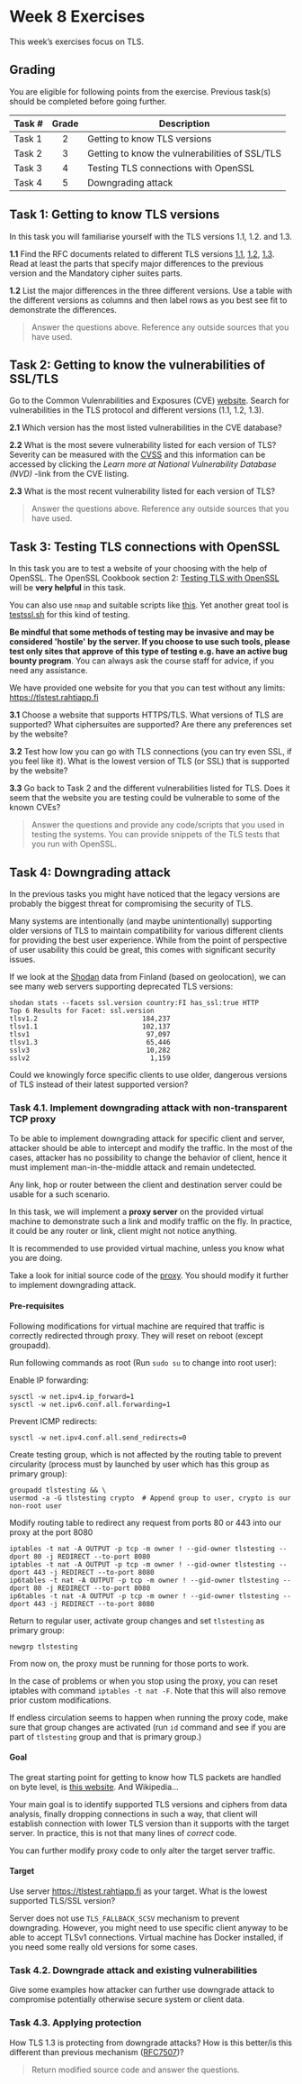 # Week 8 Exercises

This week’s exercises focus on TLS.

## Grading

You are eligible for following points from the exercise. Previous task(s) should be completed before going further.

Task #|Grade|Description|
-----|:---:|-----------|
Task 1 | 2 | Getting to know TLS versions
Task 2 | 3 | Getting to know the vulnerabilities of SSL/TLS
Task 3 | 4 | Testing TLS connections with OpenSSL
Task 4 | 5 | Downgrading attack

## Task 1: Getting to know TLS versions ##

In this task you will familiarise yourself with the TLS versions 1.1, 1.2. and 1.3.

**1.1** Find the RFC documents related to different TLS versions [1.1](https://tools.ietf.org/html/rfc4346), [1.2](https://tools.ietf.org/html/rfc5246), [1.3](https://tools.ietf.org/html/rfc8446). Read at least the parts that specify major differences to the previous version and the Mandatory cipher suites parts.

**1.2** List the major differences in the three different versions. Use a table with the different versions as columns and then label rows as you best see fit to demonstrate the differences.

> Answer the questions above. Reference any outside sources that you have used.

## Task 2: Getting to know the vulnerabilities of SSL/TLS ##

Go to the Common Vulenrabilities and Exposures (CVE) [website](https://cve.mitre.org/). Search for vulnerabilities in the TLS protocol and different versions (1.1, 1.2, 1.3).

**2.1** Which version has the most listed vulnerabilities in the CVE database?

**2.2** What is the most severe vulnerability listed for each version of TLS? Severity can be measured with the [CVSS](https://nvd.nist.gov/vuln-metrics/cvss) and this information can be accessed by clicking the *Learn more at National Vulnerability Database (NVD)* -link from the CVE listing.

**2.3** What is the most recent vulnerability listed for each version of TLS?

> Answer the questions above. Reference any outside sources that you have used.

## Task 3: Testing TLS connections with OpenSSL ##

In this task you are to test a website of your choosing with the help of OpenSSL. The OpenSSL Cookbook section 2: [Testing TLS with OpenSSL](https://www.feistyduck.com/library/openssl-cookbook/online/ch-testing-with-openssl.html) will be **very helpful** in this task. 

You can also use `nmap` and suitable scripts like [this](https://nmap.org/nsedoc/scripts/ssl-enum-ciphers.html). Yet another great tool is [testssl.sh](https://github.com/drwetter/testssl.sh) for this kind of testing.

**Be mindful that some methods of testing may be invasive and may be considered 'hostile' by the server. If you choose to use such tools, please test only sites that approve of this type of testing e.g. have an active bug bounty program**. You can always ask the course staff for advice, if you need any assistance.

We have provided one website for you that you can test without any limits: https://tlstest.rahtiapp.fi

**3.1** Choose a website that supports HTTPS/TLS. What versions of TLS are supported? What ciphersuites are supported? Are there any preferences set by the website?

**3.2** Test how low you can go with TLS connections (you can try even SSL, if you feel like it). What is the lowest version of TLS (or SSL) that is supported by the website?

**3.3** Go back to Task 2 and the different vulnerabilities listed for TLS. Does it seem that the website you are testing could be vulnerable to some of the known CVEs?

> Answer the questions and provide any code/scripts that you used in testing the systems. You can provide snippets of the TLS tests that you run with OpenSSL.


## Task 4: Downgrading attack ##

In the previous tasks you might have noticed that the legacy versions are probably the biggest threat for compromising the security of TLS.

Many systems are intentionally (and maybe unintentionally) supporting older versions of TLS to maintain compatibility for various different clients for providing the best user experience. While from the point of perspective of user usability this could be great, this comes with significant security issues.

If we look at the [Shodan](https://www.shodan.io/) data from Finland (based on geolocation), we can see many web servers supporting deprecated TLS versions:

```console
shodan stats --facets ssl.version country:FI has_ssl:true HTTP
Top 6 Results for Facet: ssl.version
tlsv1.2                          184,237
tlsv1.1                          102,137
tlsv1                             97,097
tlsv1.3                           65,446
sslv3                             10,282
sslv2                              1,159
```

Could we knowingly force specific clients to use older, dangerous versions of TLS instead of their latest supported version?

### Task 4.1. Implement downgrading attack with non-transparent TCP proxy

To be able to implement downgrading attack for specific client and server, attacker should be able to intercept and modify the traffic. In the most of the cases, attacker has no possibility to change the behavior of client, hence it must implement man-in-the-middle attack and remain undetected.

Any link, hop or router between the client and destination server could be usable for a such scenario.

In this task, we will implement a **proxy server** on the provided virtual machine to demonstrate such a link and modify traffic on the fly. In practice, it could be any router or link, client might not notice anything.

It is recommended to use provided virtual machine, unless you know what you are doing.

Take a look for initial source code of the [proxy](tls_mitm.py). You should modify it further to implement downgrading attack. 

#### Pre-requisites

Following modifications for virtual machine are required that traffic is correctly redirected through proxy.
They will reset on reboot (except groupadd).

Run following commands as root (Run `sudo su` to change into root user):

Enable IP forwarding:
```console
sysctl -w net.ipv4.ip_forward=1
sysctl -w net.ipv6.conf.all.forwarding=1
```

Prevent ICMP redirects:
```console
sysctl -w net.ipv4.conf.all.send_redirects=0
```

Create testing group, which is not affected by the routing table to prevent circularity (process must by launched by user which has this group as primary group):

```console
groupadd tlstesting && \
usermod -a -G tlstesting crypto  # Append group to user, crypto is our non-root user
```

Modify routing table to redirect any request from ports 80 or 443 into our proxy at the port 8080
```console
iptables -t nat -A OUTPUT -p tcp -m owner ! --gid-owner tlstesting --dport 80 -j REDIRECT --to-port 8080
iptables -t nat -A OUTPUT -p tcp -m owner ! --gid-owner tlstesting --dport 443 -j REDIRECT --to-port 8080
ip6tables -t nat -A OUTPUT -p tcp -m owner ! --gid-owner tlstesting --dport 80 -j REDIRECT --to-port 8080
ip6tables -t nat -A OUTPUT -p tcp -m owner ! --gid-owner tlstesting --dport 443 -j REDIRECT --to-port 8080
```

Return to regular user, activate group changes and set `tlstesting` as primary group:
```console
newgrp tlstesting
```

From now on, the proxy must be running for those ports to work.

In the case of problems or when you stop using the proxy, you can reset iptables with command `iptables -t nat -F`. Note that this will also remove prior custom modifications.

If endless circulation seems to happen when running the proxy code, make sure that group changes are activated (run `id` command and see if you are part of `tlstesting` group and that is primary group.)

#### Goal

The great starting point for getting to know how TLS packets are handled on byte level, is [this website](https://tls.ulfheim.net/). And Wikipedia...

Your main goal is to identify supported TLS versions and ciphers from data analysis, finally dropping connections in such a way, that client will establish connection with lower TLS version than it supports with the target server. In practice, this is not that many lines of *correct* code.

You can further modify proxy code to only alter the target server traffic.

#### Target

Use server https://tlstest.rahtiapp.fi as your target. What is the lowest supported TLS/SSL version?

Server does not use `TLS_FALLBACK_SCSV` mechanism to prevent downgrading. However, you might need to use specific client anyway to be able to accept TLSv1 connections. Virtual machine has Docker installed, if you need some really old versions for some cases.

### Task 4.2. Downgrade attack and existing vulnerabilities

Give some examples how attacker can further use downgrade attack to compromise potentially otherwise secure system or client data.

### Task 4.3. Applying protection

 How TLS 1.3 is protecting from downgrade attacks? How is this better/is this different than previous mechanism ([RFC7507](https://tools.ietf.org/html/rfc7507))?

> Return modified source code and answer the questions.